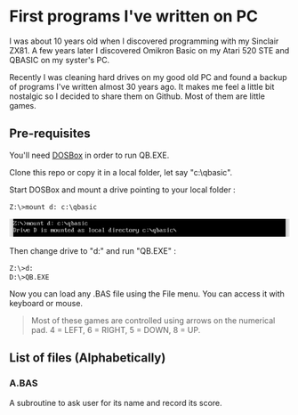 # First programs I've written on PC

I was about 10 years old when I discovered programming with my Sinclair ZX81. A few years later I discovered Omikron Basic on my Atari 520 STE and QBASIC on my syster's PC.

Recently I was cleaning hard drives on my good old PC and found a backup of programs I've written almost 30 years ago. It makes me feel a little bit nostalgic so I decided to share them on Github. Most of them are little games.

## Pre-requisites

You'll need [DOSBox](https://www.dosbox.com/) in order to run QB.EXE.

Clone this repo or copy it in a local folder, let say "c:\qbasic".

Start DOSBox and mount a drive pointing to your local folder :

```batch
Z:\>mount d: c:\qbasic
```

![mount](./captures/mount.jpg)

Then change drive to "d:" and run "QB.EXE" :

```batch
Z:\>d:
D:\>QB.EXE
```

Now you can load any .BAS file using the File menu. You can access it with keyboard or mouse.

> Most of these games are controlled using arrows on the numerical pad. 4 = LEFT, 6 = RIGHT, 5 = DOWN, 8 = UP.

## List of files (Alphabetically)

### A.BAS

A subroutine to ask user for its name and record its score.

